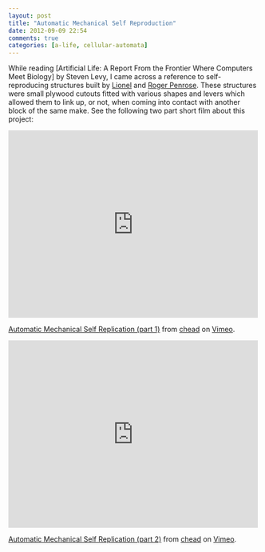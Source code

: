 ```yaml
---
layout: post
title: "Automatic Mechanical Self Reproduction"
date: 2012-09-09 22:54
comments: true
categories: [a-life, cellular-automata]
---
```


While reading [Artificial Life: A Report From the Frontier Where Computers Meet Biology] by Steven Levy, I came across a reference to self-reproducing structures built by [Lionel][1] and [Roger Penrose][2]. These structures were small plywood cutouts fitted with various shapes and levers which allowed them to link up, or not, when coming into contact with another block of the same make. See the following two part short film about this project:

<iframe src="http://player.vimeo.com/video/10297756" width="500" height="375" frameborder="0" webkitAllowFullScreen mozallowfullscreen allowFullScreen></iframe> <p><a href="http://vimeo.com/10297756">Automatic Mechanical Self Replication (part 1)</a> from <a href="http://vimeo.com/user2935790">chead</a> on <a href="http://vimeo.com">Vimeo</a>.</p>

<iframe src="http://player.vimeo.com/video/10298933" width="500" height="375" frameborder="0" webkitAllowFullScreen mozallowfullscreen allowFullScreen></iframe> <p><a href="http://vimeo.com/10298933">Automatic Mechanical Self Replication (part 2)</a> from <a href="http://vimeo.com/user2935790">chead</a> on <a href="http://vimeo.com">Vimeo</a>.</p>


[0]: http://www.amazon.com/gp/product/0679743898/ref=as_li_ss_tl?ie=UTF8&camp=1789&creative=390957&creativeASIN=0679743898&linkCode=as2&tag=archetypal-20 "Artificial Life"
[1]: http://en.wikipedia.org/wiki/Lionel_Penrose "Lionel Penrose"
[2]: http://en.wikipedia.org/wiki/Roger_Penrose "Roger Penrose"
